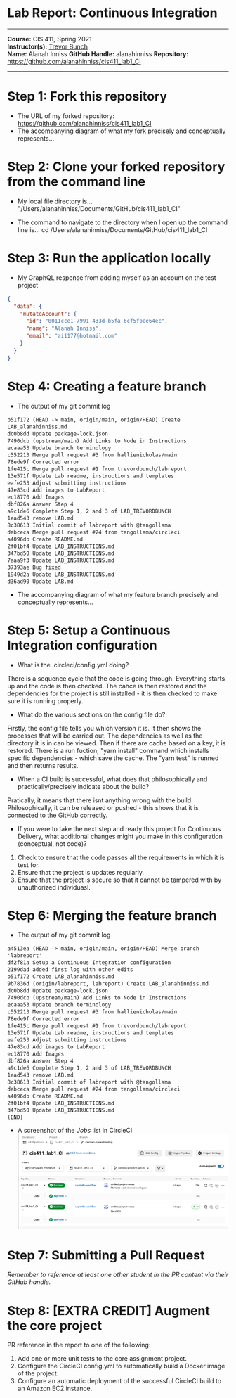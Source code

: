 # Lab Report: Continuous Integration
___
**Course:** CIS 411, Spring 2021  
**Instructor(s):** [Trevor Bunch](https://github.com/trevordbunch)  
**Name:** Alanah Inniss
**GitHub Handle:** alanahinniss
**Repository:** https://github.com/alanahinniss/cis411_lab1_CI 
___

# Step 1: Fork this repository
- The URL of my forked repository: https://github.com/alanahinniss/cis411_lab1_CI
- The accompanying diagram of what my fork precisely and conceptually represents...

# Step 2: Clone your forked repository from the command line  
- My local file directory is...
"/Users/alanahinniss/Documents/GitHub/cis411_lab1_CI"

- The command to navigate to the directory when I open up the command line is...
cd /Users/alanahinniss/Documents/GitHub/cis411_lab1_CI

# Step 3: Run the application locally
- My GraphQL response from adding myself as an account on the test project
``` json
{
  "data": {
    "mutateAccount": {
      "id": "0011cce1-7991-433d-b5fa-6cf5fbee64ec",
      "name": "Alanah Inniss",
      "email": "ai1177@hotmail.com"
    }
  }
}
```

# Step 4: Creating a feature branch
- The output of my git commit log
```
b51f172 (HEAD -> main, origin/main, origin/HEAD) Create LAB_alanahinniss.md
dc0b8dd Update package-lock.json
7490dcb (upstream/main) Add Links to Node in Instructions
ecaaa53 Update branch terminology
c552213 Merge pull request #3 from hallienicholas/main
78ede9f Corrected error
1fe415c Merge pull request #1 from trevordbunch/labreport
13e571f Update Lab readme, instructions and templates
eafe253 Adjust submitting instructions
47e83cd Add images to LabReport
ec18770 Add Images
dbf826a Answer Step 4
a9c1de6 Complete Step 1, 2 and 3 of LAB_TREVORDBUNCH
1ead543 remove LAB.md
8c38613 Initial commit of labreport with @tangollama
dabceca Merge pull request #24 from tangollama/circleci
a4096db Create README.md
2f01bf4 Update LAB_INSTRUCTIONS.md
347bd50 Update LAB_INSTRUCTIONS.md
7aaa9f3 Update LAB_INSTRUCTIONS.md
37393ae Bug fixed
1949d2a Update LAB_INSTRUCTIONS.md
d36ad90 Update LAB.md

```
- The accompanying diagram of what my feature branch precisely and conceptually represents...

# Step 5: Setup a Continuous Integration configuration

- What is the .circleci/config.yml doing?  

There is a sequence cycle that the code is going through. Everything starts up and the code is then checked. The cahce is then restored and the dependencies for the project is still installed - it is then checked to make sure it is running properly. 

- What do the various sections on the config file do?  

Firstly, the config file tells you which version it is. It then shows the processes that will be carried out. The dependencies as well as the directory it is in can be viewed. Then if there are cache based on a key, it is restored. There is a run fuction, "yarn install" command which installs specific dependencies - which save the cache. The "yarn test" is runned and then returns results. 

- When a CI build is successful, what does that philosophically and practically/precisely indicate about the build?  

Pratically, it means that there isnt anything wrong with the build. Philosophically, it can be released or pushed - this shows that it is connected to the GitHub correctly. 

- If you were to take the next step and ready this project for Continuous Delivery, what additional changes might you make in this configuration (conceptual, not code)?  

1) Check to ensure that the code passes all the requirements in which it is test for. 
2) Ensure that the project is updates regularly. 
3) Ensure that the project is secure so that it cannot be tampered with by unauthorized individuasl. 
   

# Step 6: Merging the feature branch
* The output of my git commit log
```
a4513ea (HEAD -> main, origin/main, origin/HEAD) Merge branch 'labreport'
df2f81a Setup a Continuous Integration configuration
2199dad added first log with other edits
b51f172 Create LAB_alanahinniss.md
9b7836d (origin/labreport, labreport) Create LAB_alanahinniss.md
dc0b8dd Update package-lock.json
7490dcb (upstream/main) Add Links to Node in Instructions
ecaaa53 Update branch terminology
c552213 Merge pull request #3 from hallienicholas/main
78ede9f Corrected error
1fe415c Merge pull request #1 from trevordbunch/labreport
13e571f Update Lab readme, instructions and templates
eafe253 Adjust submitting instructions
47e83cd Add images to LabReport
ec18770 Add Images
dbf826a Answer Step 4
a9c1de6 Complete Step 1, 2 and 3 of LAB_TREVORDBUNCH
1ead543 remove LAB.md
8c38613 Initial commit of labreport with @tangollama
dabceca Merge pull request #24 from tangollama/circleci
a4096db Create README.md
2f01bf4 Update LAB_INSTRUCTIONS.md
347bd50 Update LAB_INSTRUCTIONS.md
(END)
```

* A screenshot of the _Jobs_ list in CircleCI
![CircleCI](../assets/CIRLECI.png)

# Step 7: Submitting a Pull Request
_Remember to reference at least one other student in the PR content via their GitHub handle._



# Step 8: [EXTRA CREDIT] Augment the core project
PR reference in the report to one of the following:
1. Add one or more unit tests to the core assignment project. 
2. Configure the CircleCI config.yml to automatically build a Docker image of the project.
3. Configure an automatic deployment of the successful CircleCI build to an Amazon EC2 instance.
